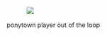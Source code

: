 ⠀⠀⠀⠀ ![](https://64.media.tumblr.com/8d112238a831ef78668d507c8e850889/cb15d506a0c3fc6f-c6/s100x200/29b800cf24f6ec12304b325bec9529ccd9bb6b53.gifv)⠀⠀⠀

ponytown player out of the loop
